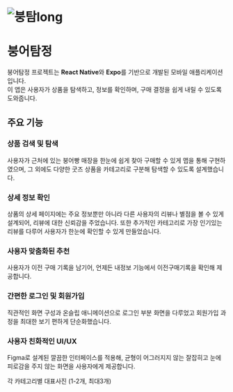 # ![붕탐long](https://github.com/user-attachments/assets/2c9866d7-6deb-4f0d-a1b1-be63efe251bc)


# 붕어탐정

붕어탐정 프로젝트는 **React Native**와 **Expo**를 기반으로 개발된 모바일 애플리케이션입니다.  
이 앱은 사용자가 상품을 탐색하고, 정보를 확인하며, 구매 결정을 쉽게 내릴 수 있도록 도와줍니다.

## 주요 기능
### 상품 검색 및 탐색
사용자가 근처에 있는 붕어빵 매장을 한눈에 쉽게 찾아 구매할 수 있게 맵을 통해 구현하였으며, 그 외에도 다양한 굿즈 상품을 카테고리로 구분해 탐색할 수 있도록 설계했습니다.

### 상세 정보 확인
상품의 상세 페이지에는 주요 정보뿐만 아니라 다른 사용자의 리뷰나 별점을 볼 수 있게 설계되어, 리뷰에 대한 신뢰감을 주었습니다. 또한 추가적인 카테고리로 가장 인기있는 리뷰를 다루어 사용자가 한눈에 확인할 수 있게 만들었습니다.

### 사용자 맞춤화된 추천
사용자가 이전 구매 기록을 남기어, 언제든 내정보 기능에서 이전구매기록을 확인해 제공합니다.

### 간편한 로그인 및 회원가입
직관적인 화면 구성과 온슬립 애니메이션으로 로그인 부분 화면을 다루었고 회원가입 과정을 최대한 보기 편하게 단순화했습니다.

### 사용자 친화적인 UI/UX
Figma로 설계된 깔끔한 인터페이스를 적용해, 균형이 어그러지지 않는 잘잡히고 눈에 피로감을 주지 않는 화면을 사용자에게 제공합니다.


각 카테고리별 대표사진
(1-2개, 최대3개)
